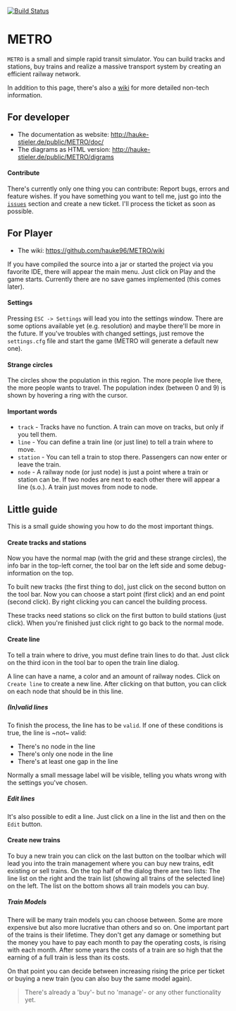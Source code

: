 [![Build Status](https://travis-ci.org/hauke96/METRO.svg?branch=master)](https://travis-ci.org/hauke96/METRO)
# METRO

`METRO` is a small and simple rapid transit simulator. You can build tracks and stations, buy trains and realize a massive transport system by creating an efficient railway network.

In addition to this page, there's also a [wiki](https://github.com/hauke96/METRO/wiki) for more detailed non-tech information.

## For developer

* The documentation as website: http://hauke-stieler.de/public/METRO/doc/
* The diagrams as HTML version: http://hauke-stieler.de/public/METRO/digrams
 
#### Contribute
There's currently only one thing you can contribute: Report bugs, errors and feature wishes.
If you have something you want to tell me, just go into the [`issues`](https://github.com/hauke96/METRO/issues) section and create a new ticket. I'll process the ticket as soon as possible.

## For Player
* The wiki: https://github.com/hauke96/METRO/wiki

If you have compiled the source into a jar or started the project via you favorite IDE, there will appear the main menu. Just click on Play and the game starts. Currently there are no save games implemented (this comes later).

#### Settings
Pressing `ESC -> Settings` will lead you into the settings window. There are some options available yet (e.g. resolution) and maybe there'll be more in the future. If you've troubles with changed settings, just remove the `settings.cfg` file and start the game (METRO will generate a default new one).

#### Strange circles
The circles show the population in this region. The more people live there, the more people wants to travel. The population index (between 0 and 9) is shown by hovering a ring with the cursor.

#### Important words
* `track` - Tracks have no function. A train can move on tracks, but only if you tell them.
* `line` - You can define a train line (or just line) to tell a train where to move.
* `station` - You can tell a train to stop there. Passengers can now enter or leave the train.
* `node` - A railway node (or just node) is just a point where a train or station can be. If two nodes are next to each other there will appear a line (s.o.). A train just moves from node to node.

## Little guide
This is a small guide showing you how to do the most important things.

#### Create tracks and stations
Now you have the normal map (with the grid and these strange circles), the info bar in the top-left corner, the tool bar on the left side and some debug-information on the top.

To built new tracks (the first thing to do), just click on the second button on the tool bar. Now you can choose a start point (first click) and an end point (second click). By right clicking you can cancel the building process.

These tracks need stations so click on the first button to build stations (just click). When you're finished just click right to go back to the normal mode.

#### Create line
To tell a train where to drive, you must define train lines to do that. Just click on the third icon in the tool bar to open the train line dialog.

A line can have a name, a color and an amount of railway nodes. Click on `Create line` to create a new line. After clicking on that button, you can click on each node that should be in this line.

##### (In)valid lines
To finish the process, the line has to be `valid`. If one of these conditions is true, the line is ~not~ valid:
* There's no node in the line
* There's only one node in the line
* There's at least one gap in the line

Normally a small message label will be visible, telling you whats wrong with the settings you've chosen.
##### Edit lines
It's also possible to edit a line. Just click on a line in the list and then on the `Edit` button. 

#### Create new trains
To buy a new train you can click on the last button on the toolbar which will lead you into the train management where you can buy new trains, edit existing or sell trains. On the top half of the dialog there are two lists: The line list on the right and the train list (showing all trains of the selected line) on the left. The list on the bottom shows all train models you can buy.

##### Train Models
There will be many train models you can choose between. Some are more expensive but also more lucrative than others and so on.
One important part of the trains is their lifetime. They don't get any damage or something but the money you have to pay each month to pay the operating costs, is rising with each month. After some years the costs of a train are so high that the earning of a full train is less than its costs.

On that point you can decide between increasing rising the price per ticket or buying a new train (you can also buy the same model again).
> There's already a 'buy'- but no 'manage'- or any other functionality yet.
